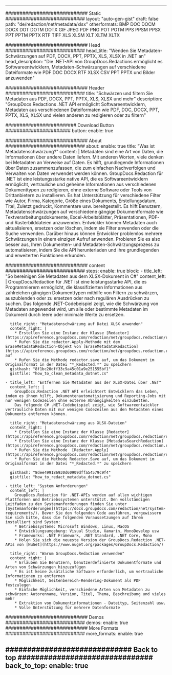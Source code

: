 
---
############################# Static ############################
layout: "auto-gen-gist" 
draft: false
path: "de/redaction/net/metadata/xlsx"
otherformats: BMP DOC DOCM DOCX DOT DOTM DOTX GIF JPEG PDF PNG POT POTM PPS PPSM PPSX PPT PPTM PPTX RTF TIFF XLS XLSM XLT XLTM XLTX  

############################# Head ############################
head_title: "Wenden Sie Metadaten-Schwärzungen auf PDF, DOCX, PPT, PPTX, XLS, XLSX in .NET an"
head_description: "Die .NET-API von GroupDocs.Redactions ermöglicht es Softwareentwicklern, Metadaten-Schwärzungen auf verschiedene Dateiformate wie PDF DOC DOCX RTF XLSX CSV PPT PPTX und Bilder anzuwenden"

############################# Header ############################
title: "Schwärzen und filtern Sie Metadaten aus PDF, DOCX, PPT, PPTX, XLS, XLSX und mehr"
description: "GroupDocs.Redactions .NET API ermöglicht Softwareentwicklern, Metadaten aus verschiedenen Dateiformaten wie PDF, DOC, DOCX, PPT, PPTX, XLS, XLSX und vielen anderen zu redigieren oder zu filtern"

######################### Download Button #######################
button:
    enable: true

############################# About ############################
about:
    enable: true
    title: "Was ist Metadatenschwärzung?"
    content: |
        Metadaten sind eine Art von Daten, die Informationen über andere Daten liefern. Mit anderen Worten, viele denken bei Metadaten an Verweise auf Daten. Es hilft, grundlegende Informationen über Daten zusammenzufassen, die zum einfachen Nachverfolgen und Verwalten von Daten verwendet werden können. GroupDocs.Redaction für .NET ist eine leistungsstarke native API, die es Softwareentwicklern ermöglicht, vertrauliche und geheime Informationen aus verschiedenen Dokumenttypen zu redigieren, ohne externe Software oder Tools von Drittanbietern zu installieren. Es hat Unterstützung für verschiedene Filter wie Autor, Firma, Kategorie, Größe eines Dokuments, Erstellungsdatum, Titel, Zuletzt gedruckt, Kommentare usw. bereitgestellt. Es hilft Benutzern, Metadatenschwärzungen auf verschiedene gängige Dokumentformate wie Textverarbeitungsdokumente, Excel-Arbeitsblätter, Präsentationen, PDF- und Rasterbilddateien anzuwenden. Entwickler können Metadaten auch aktualisieren, ersetzen oder löschen, indem sie Filter anwenden oder die Suche verwenden. Darüber hinaus können Entwickler problemlos mehrere Schwärzungen in einem einzigen Aufruf anwenden. Probieren Sie es also besser aus, Ihren Dokumenten- und Metadaten-Schwärzungsprozess zu automatisieren, indem Sie die API herunterladen und ihre grundlegenden und erweiterten Funktionen erkunden.

############################# content ############################
steps:
    enable: true
    block:
    - title_left: "So bereinigen Sie Metadaten aus dem XLSX-Dokument in C#"
      content_left: |
        GroupDocs.Redaction für .NET ist eine leistungsstarke API, die es Programmierern ermöglicht, die klassifizierten Informationen aus zahlreichen gängigen Dokumenttypen mithilfe von Filtern zu schwärzen, auszublenden oder zu ersetzen oder nach regulären Ausdrücken zu suchen.
        Das folgende .NET-Codebeispiel zeigt, wie die Schwärzung von Metadaten angewendet wird, um alle oder bestimmte Metadaten im Dokument durch leere oder minimale Werte zu ersetzen.

      title_right: "Metadatenschwärzung auf Datei XLSX anwenden"
      content_right: |
        * Erstellen Sie eine Instanz der Klasse [Redactor](https://apireference.groupdocs.com/redaction/net/groupdocs.redaction/redactor).
        * Rufen Sie die redactor.Apply-Methode mit dem EraseMetadataRedaction-Objekt von [EraseMetadataRedaction](https://apireference.groupdocs.com/redaction/net/groupdocs.redaction.redactions/erasemetadataredaction) auf
        * Rufen Sie die Methode redactor.save auf, um das Dokument im Originalformat in der Datei "*_Redacted.*" zu speichern        
      gisthash: "8f1bc20dff33c9a45c01a9e251555bf1"
      gistfile: "how_to_clean_metadata_dotnet.cs"

    - title_left: "Entfernen Sie Metadaten aus der XLSX-Datei über .NET"
      content_left: |
        GroupDocs.Redaction .NET API erleichtert Entwicklern das Leben, indem es ihnen hilft, Dokumentenautomatisierung und Reporting-Jobs mit nur wenigen Codezeilen ohne externe Abhängigkeiten einzubetten.
        Das folgende C# .NET-Codebeispiel zeigt, wie Softwareentwickler vertrauliche Daten mit nur wenigen Codezeilen aus den Metadaten eines Dokuments entfernen können.
        
      title_right: "Metadatenschwärzung aus XLSX-Dateien"
      content_right: |
        * Erstellen Sie eine Instanz der Klasse [Redactor](https://apireference.groupdocs.com/redaction/net/groupdocs.redaction/redactor).
        * Erstellen Sie eine Instanz der Klasse [MetadataSearchRedaction](https://apireference.groupdocs.com/redaction/net/groupdocs.redaction.redactions/metadatasearchredaction)
        * Rufen Sie die Methode  [Redactor.Apply](https://apireference.groupdocs.com/redaction/net/groupdocs.redaction/redactor/methods/apply/index) 
        * Rufen Sie die Methode Redactor.Save auf, um das Dokument im Originalformat in der Datei "*_Redacted.*" zu speichern
        
      gisthash: "8dee499186930d60909dffa54579c9f4"
      gistfile: "how_to_redact_metadata_dotnet.cs"

    - title_left: "System Anforderungen"
      content_left: |
        GroupDocs.Redaction für .NET-APIs werden auf allen wichtigen Plattformen und Betriebssystemen unterstützt. Den vollständigen Leitfaden zu den Systemanforderungen finden Sie unter [Systemanforderungen](https://docs.groupdocs.com/redaction/net/system-requirements/). Bevor Sie den folgenden Code ausführen, vergewissern Sie sich bitte, dass die folgenden Voraussetzungen auf Ihrem installiert sind System:
        * Betriebssysteme: Microsoft Windows, Linux, MacOS
        * Entwicklungsumgebung: Visual Studio, Xamarin, MonoDevelop usw
        * Frameworks: .NET Framework, .NET Standard, .NET Core, Mono
        * Holen Sie sich die neueste Version der GroupDocs.Redaction .NET-APIs von [NuGet](https://www.nuget.org/packages/GroupDocs.Redaction/)
        
      title_right: "Warum GroupDocs.Redaction verwenden"
      content_right: |
        * Erlauben Sie Benutzern, benutzerdefinierte Dokumentformate und Arten von Schwärzungen hinzuzufügen
        * Es ist keine zusätzliche Software erforderlich, um vertrauliche Informationen zu entfernen
        * Möglichkeit, Seitenbereich-Rendering-Dokument als PDF festzulegen
        * Einfache Möglichkeit, verschiedene Arten von Metadaten zu schwärzen: Autorenname, Version, Titel, Thema, Beschreibung und vieles mehr
        * Extraktion von Dokumentinformationen - Dateityp, Seitenzahl usw.
        * Volle Unterstützung für mehrere Datenformate

############################# Demos ############################
demos:
    enable: true
############################# More Formats ############################
more_formats:
    enable: true

############################# Back to top ###############################
back_to_top:
    enable: true
---